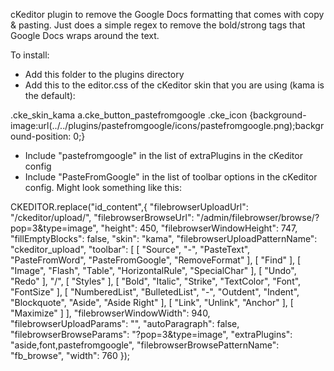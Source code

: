 cKeditor plugin to remove the Google Docs formatting that comes with copy & pasting.  Just does a simple regex to remove the bold/strong tags that Google Docs wraps around the text.

To install:

 - Add this folder to the plugins directory
 - Add this to the editor.css of the cKeditor skin that you are using (kama is the default):

.cke_skin_kama a.cke_button_pastefromgoogle .cke_icon {background-image:url(../../plugins/pastefromgoogle/icons/pastefromgoogle.png);background-position: 0;}

 - Include "pastefromgoogle" in the list of extraPlugins in the cKeditor config
 - Include "PasteFromGoogle" in the list  of toolbar options in the cKeditor config.  Might look something like this:


CKEDITOR.replace("id_content",{
    "filebrowserUploadUrl": "/ckeditor/upload/",
    "filebrowserBrowseUrl": "/admin/filebrowser/browse/?pop=3&type=image",
    "height": 450,
    "filebrowserWindowHeight": 747,
    "fillEmptyBlocks": false,
    "skin": "kama",
    "filebrowserUploadPatternName": "ckeditor_upload",
    "toolbar": [
        [
            "Source",
            "-",
            "PasteText",
            "PasteFromWord",
            "PasteFromGoogle",
            "RemoveFormat"
        ],
        [
            "Find"
        ],
        [
            "Image",
            "Flash",
            "Table",
            "HorizontalRule",
            "SpecialChar"
        ],
        [
            "Undo",
            "Redo"
        ],
        "/",
        [
            "Styles"
        ],
        [
            "Bold",
            "Italic",
            "Strike",
            "TextColor",
            "Font",
            "FontSize"
        ],
        [
            "NumberedList",
            "BulletedList",
            "-",
            "Outdent",
            "Indent",
            "Blockquote",
            "Aside",
            "Aside Right"
        ],
        [
            "Link",
            "Unlink",
            "Anchor"
        ],
        [
            "Maximize"
        ]
    ],
    "filebrowserWindowWidth": 940,
    "filebrowserUploadParams": "",
    "autoParagraph": false,
    "filebrowserBrowseParams": "?pop=3&type=image",
    "extraPlugins": "aside,font,pastefromgoogle",
    "filebrowserBrowsePatternName": "fb_browse",
    "width": 760
});
